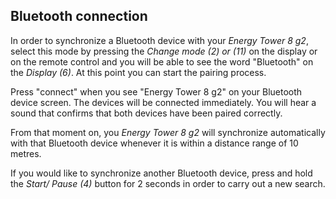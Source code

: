 ## Bluetooth connection

In order to synchronize a Bluetooth device with your *Energy Tower 8 g2*, select this mode by pressing the *Change mode (2) or (11)* on the display or on the remote control and you will be able to see the word "Bluetooth" on the *Display (6)*. At this point you can start the pairing process.

Press "connect" when you see "Energy Tower 8 g2" on your Bluetooth device screen.  The devices will be connected immediately. You will hear a sound that confirms that both devices have been paired correctly.

From that moment on, you *Energy Tower 8 g2* will synchronize automatically with that Bluetooth device whenever it is within a distance range of 10 metres.

If you would like to synchronize another Bluetooth device, press and hold the *Start/ Pause (4)* button for 2 seconds in order to carry out a new search.


